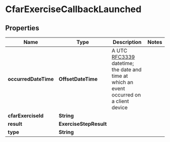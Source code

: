 

# CfarExerciseCallbackLaunched


## Properties

| Name | Type | Description | Notes |
|------------ | ------------- | ------------- | -------------|
|**occurredDateTime** | **OffsetDateTime** | A UTC [RFC3339](https://xml2rfc.tools.ietf.org/public/rfc/html/rfc3339.html#anchor14) datetime;  the date and time at which an event occurred on a client device |  |
|**cfarExerciseId** | **String** |  |  |
|**result** | **ExerciseStepResult** |  |  |
|**type** | **String** |  |  |



